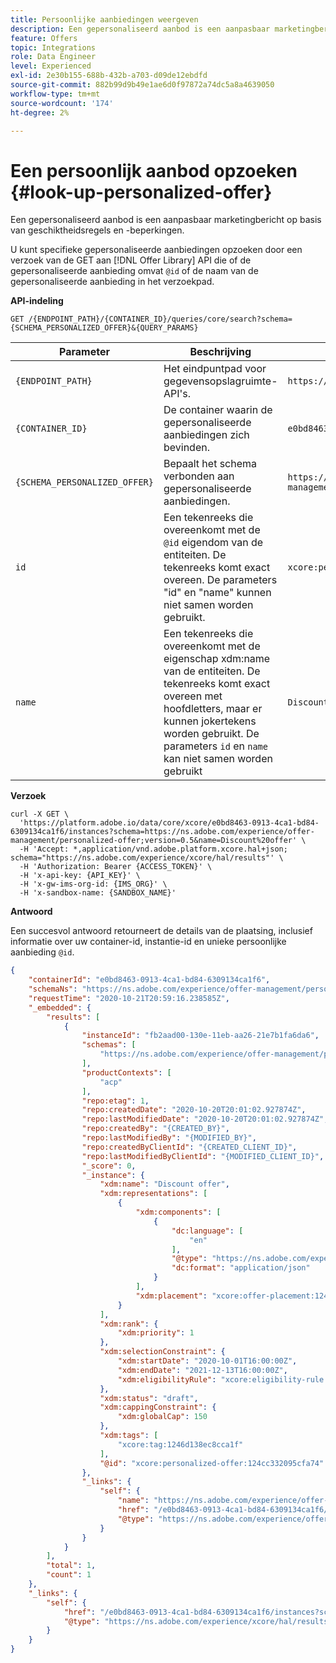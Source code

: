 ```yaml
---
title: Persoonlijke aanbiedingen weergeven
description: Een gepersonaliseerd aanbod is een aanpasbaar marketingbericht op basis van geschiktheidsregels en -beperkingen.
feature: Offers
topic: Integrations
role: Data Engineer
level: Experienced
exl-id: 2e30b155-688b-432b-a703-d09de12ebdfd
source-git-commit: 882b99d9b49e1ae6d0f97872a74dc5a8a4639050
workflow-type: tm+mt
source-wordcount: '174'
ht-degree: 2%

---
```


# Een persoonlijk aanbod opzoeken {#look-up-personalized-offer}

Een gepersonaliseerd aanbod is een aanpasbaar marketingbericht op basis van geschiktheidsregels en -beperkingen.

U kunt specifieke gepersonaliseerde aanbiedingen opzoeken door een verzoek van de GET aan [!DNL Offer Library] API die of de gepersonaliseerde aanbieding omvat `@id` of de naam van de gepersonaliseerde aanbieding in het verzoekpad.

**API-indeling**

```http
GET /{ENDPOINT_PATH}/{CONTAINER_ID}/queries/core/search?schema={SCHEMA_PERSONALIZED_OFFER}&{QUERY_PARAMS}
```

| Parameter | Beschrijving | Voorbeeld |
| --------- | ----------- | ------- |
| `{ENDPOINT_PATH}` | Het eindpuntpad voor gegevensopslagruimte-API&#39;s. | `https://platform.adobe.io/data/core/xcore/` |
| `{CONTAINER_ID}` | De container waarin de gepersonaliseerde aanbiedingen zich bevinden. | `e0bd8463-0913-4ca1-bd84-6309134ca1f6` |
| `{SCHEMA_PERSONALIZED_OFFER}` | Bepaalt het schema verbonden aan gepersonaliseerde aanbiedingen. | `https://ns.adobe.com/experience/offer-management/personalized-offer;version=0.5` |
| `id` | Een tekenreeks die overeenkomt met de `@id` eigendom van de entiteiten. De tekenreeks komt exact overeen. De parameters &quot;id&quot; en &quot;name&quot; kunnen niet samen worden gebruikt. | `xcore:personalized-offer:124cc332095cfa74` |
| `name` | Een tekenreeks die overeenkomt met de eigenschap xdm:name van de entiteiten. De tekenreeks komt exact overeen met hoofdletters, maar er kunnen jokertekens worden gebruikt. De parameters `id` en `name` kan niet samen worden gebruikt | `Discount offer` |

**Verzoek**

```shell
curl -X GET \
  'https://platform.adobe.io/data/core/xcore/e0bd8463-0913-4ca1-bd84-6309134ca1f6/instances?schema=https://ns.adobe.com/experience/offer-management/personalized-offer;version=0.5&name=Discount%20offer' \
  -H 'Accept: *,application/vnd.adobe.platform.xcore.hal+json; schema="https://ns.adobe.com/experience/xcore/hal/results"' \
  -H 'Authorization: Bearer {ACCESS_TOKEN}' \
  -H 'x-api-key: {API_KEY}' \
  -H 'x-gw-ims-org-id: {IMS_ORG}' \
  -H 'x-sandbox-name: {SANDBOX_NAME}'
```

**Antwoord**

Een succesvol antwoord retourneert de details van de plaatsing, inclusief informatie over uw container-id, instantie-id en unieke persoonlijke aanbieding `@id`.

```json
{
    "containerId": "e0bd8463-0913-4ca1-bd84-6309134ca1f6",
    "schemaNs": "https://ns.adobe.com/experience/offer-management/personalized-offer;version=0.5",
    "requestTime": "2020-10-21T20:59:16.238585Z",
    "_embedded": {
        "results": [
            {
                "instanceId": "fb2aad00-130e-11eb-aa26-21e7b1fa6da6",
                "schemas": [
                    "https://ns.adobe.com/experience/offer-management/personalized-offer;version=0.5"
                ],
                "productContexts": [
                    "acp"
                ],
                "repo:etag": 1,
                "repo:createdDate": "2020-10-20T20:01:02.927874Z",
                "repo:lastModifiedDate": "2020-10-20T20:01:02.927874Z",
                "repo:createdBy": "{CREATED_BY}",
                "repo:lastModifiedBy": "{MODIFIED_BY}",
                "repo:createdByClientId": "{CREATED_CLIENT_ID}",
                "repo:lastModifiedByClientId": "{MODIFIED_CLIENT_ID}",
                "_score": 0,
                "_instance": {
                    "xdm:name": "Discount offer",
                    "xdm:representations": [
                        {
                            "xdm:components": [
                                {
                                    "dc:language": [
                                        "en"
                                    ],
                                    "@type": "https://ns.adobe.com/experience/offer-management/content-component-json",
                                    "dc:format": "application/json"
                                }
                            ],
                            "xdm:placement": "xcore:offer-placement:12428d436d87dc84"
                        }
                    ],
                    "xdm:rank": {
                        "xdm:priority": 1
                    },
                    "xdm:selectionConstraint": {
                        "xdm:startDate": "2020-10-01T16:00:00Z",
                        "xdm:endDate": "2021-12-13T16:00:00Z",
                        "xdm:eligibilityRule": "xcore:eligibility-rule:124cb4511da781fc"
                    },
                    "xdm:status": "draft",
                    "xdm:cappingConstraint": {
                        "xdm:globalCap": 150
                    },
                    "xdm:tags": [
                        "xcore:tag:1246d138ec8cca1f"
                    ],
                    "@id": "xcore:personalized-offer:124cc332095cfa74"
                },
                "_links": {
                    "self": {
                        "name": "https://ns.adobe.com/experience/offer-management/personalized-offer;version=0.5#fb2aad00-130e-11eb-aa26-21e7b1fa6da6",
                        "href": "/e0bd8463-0913-4ca1-bd84-6309134ca1f6/instances/fb2aad00-130e-11eb-aa26-21e7b1fa6da6",
                        "@type": "https://ns.adobe.com/experience/offer-management/personalized-offer;version=0.5"
                    }
                }
            }
        ],
        "total": 1,
        "count": 1
    },
    "_links": {
        "self": {
            "href": "/e0bd8463-0913-4ca1-bd84-6309134ca1f6/instances?schema=https://ns.adobe.com/experience/offer-management/personalized-offer;version=0.5&name=Discount%20offer",
            "@type": "https://ns.adobe.com/experience/xcore/hal/results"
        }
    }
}
```
